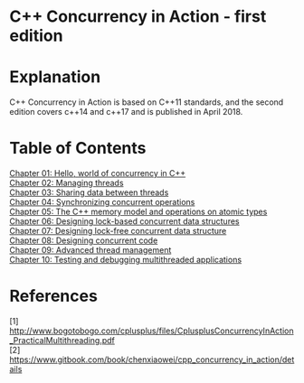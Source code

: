 # C++ Concurrency in Action - first edition

# Explanation
C++ Concurrency in Action is based on C++11 standards, and the second edition
covers c++14 and c++17 and is published in April 2018.

# Table of Contents
[Chapter 01: Hello, world of concurrency in C++](https://github.com/pingsoli/cpp/tree/master/tutorials/cpp_concurrency_in_action/chapter01)  
[Chapter 02: Managing threads](https://github.com/pingsoli/cpp/tree/master/tutorials/cpp_concurrency_in_action/chapter02)  
[Chapter 03: Sharing data between threads](https://github.com/pingsoli/cpp/tree/master/tutorials/cpp_concurrency_in_action/chapter03)  
[Chapter 04: Synchronizing concurrent operations](https://github.com/pingsoli/cpp/tree/master/tutorials/cpp_concurrency_in_action/chapter04)  
[Chapter 05: The C++ memory model and operations on atomic types](https://github.com/pingsoli/cpp/tree/master/tutorials/cpp_concurrency_in_action/chapter05)  
[Chapter 06: Designing lock-based concurrent data structures](https://github.com/pingsoli/cpp/tree/master/tutorials/cpp_concurrency_in_action/chapter06)  
[Chapter 07: Designing lock-free concurrent data structure](https://github.com/pingsoli/cpp/tree/master/tutorials/cpp_concurrency_in_action/chapter07)  
[Chapter 08: Designing concurrent code](https://github.com/pingsoli/cpp/tree/master/tutorials/cpp_concurrency_in_action/chapter08)  
[Chapter 09: Advanced thread management](https://github.com/pingsoli/cpp/tree/master/tutorials/cpp_concurrency_in_action/chapter09)  
[Chapter 10: Testing and debugging multithreaded applications](https://github.com/pingsoli/cpp/tree/master/tutorials/cpp_concurrency_in_action/chapter10)  

# References
[1] http://www.bogotobogo.com/cplusplus/files/CplusplusConcurrencyInAction_PracticalMultithreading.pdf  
[2] https://www.gitbook.com/book/chenxiaowei/cpp_concurrency_in_action/details  
